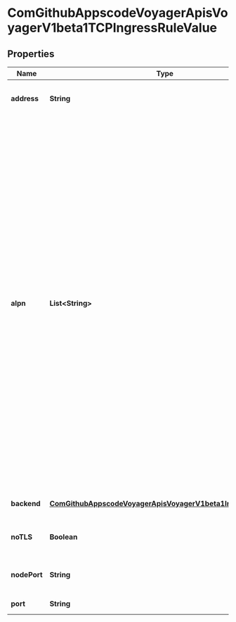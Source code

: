 
# ComGithubAppscodeVoyagerApisVoyagerV1beta1TCPIngressRuleValue

## Properties
Name | Type | Description | Notes
------------ | ------------- | ------------- | -------------
**address** | **String** | The network address to listen TCP connections on. |  [optional]
**alpn** | **List&lt;String&gt;** | Application-Layer Protocol Negotiation (ALPN) is a Transport Layer Security (TLS) extension for application layer protocol negotiation. ALPN allows the application layer to negotiate which protocol should be performed over a secure connection in a manner which avoids additional round trips and which is independent of the application layer protocols. It is used by HTTP/2. If provided a list of alpn will be added to port as alpn option1,option2,... If SecretName is Provided this secret will be used to terminate SSL with alpn options. If Secret name is not provided backend server is responsible for handling SSL. |  [optional]
**backend** | [**ComGithubAppscodeVoyagerApisVoyagerV1beta1IngressBackend**](ComGithubAppscodeVoyagerApisVoyagerV1beta1IngressBackend.md) | Backend to forward the requests. |  [optional]
**noTLS** | **Boolean** | Set noTLS &#x3D; true to force plain text. Else, auto detect like present |  [optional]
**nodePort** | **String** | Specifies the node port of the referenced service. |  [optional]
**port** | **String** | port to listen tcp connections. |  [optional]



